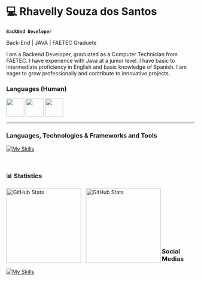 # 💻 Rhavelly Souza dos Santos

**`BackEnd Developer`**


Back-End | JAVA | FAETEC Graduete 

I am a Backend Developer, graduated as a Computer Technician from FAETEC. I have experience with Java at a junior level. I have basic to intermediate proficiency in English and basic knowledge of Spanish. I am eager to grow professionally and contribute to innovative projects.

### Languages (Human)
<img src="https://hatscripts.github.io/circle-flags/flags/br.svg" width="48" /> <img src="https://hatscripts.github.io/circle-flags/flags/us.svg" width="48" /> <img src="https://hatscripts.github.io/circle-flags/flags/es.svg" width="48" />


---

### Languages, Technologies & Frameworks and Tools

[![My Skills](https://skillicons.dev/icons?i=java,mysql,idea,git,spring,postgresql,python&theme=dark)](https://skillicons.dev)

<br/>


### 📊 Statistics


<p>
  <img 
    align="left" 
    alt="GitHub Stats" 
    height="200" 
    style="padding-right: 10px;" 
    src="https://github-readme-stats.vercel.app/api?username=ravi31-santos&theme=merko" 
  />

<img 
      align="left" 
      alt="GitHub Stats" 
      height="200" 
      src="https://github-readme-stats.vercel.app/api/top-langs/?username=ravi31-santos&theme=merko&layout=compact&custom_title=Technologies&langs_count=9" 
  />

</p>

<br/><br/><br/><br/><br/><br/><br/><br/>
###  Social Medias

[![My Skills](https://skillicons.dev/icons?i=linkedin,github,instagram,gmail&theme=dark)](https://skillicons.dev)
